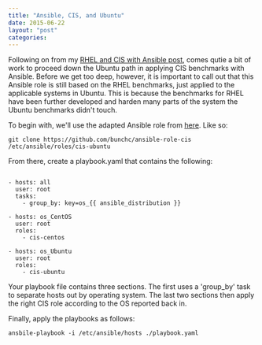 ```yaml
---
title: "Ansible, CIS, and Ubuntu"
date: 2015-06-22
layout: "post"
categories: 
---
```


Following on from my [RHEL and CIS with Ansible post](http://blog.codybunch.com/2015/05/15/Using-the-CIS-Ansible-Role-against-CentOSRHEL/), comes qutie a bit of work to proceed down the Ubuntu path in applying CIS benchmarks with Ansible. Before we get too deep, however, it is important to call out that this Ansible role is still based on the RHEL benchmarks, just applied to the applicable systems in Ubuntu. This is because the benchmarks for RHEL have been further developed and harden many parts of the system the Ubuntu benchmarks didn't touch.

To begin with, we'll use the adapted Ansible role from [here](https://github.com/bunchc/ansible-role-cis). Like so:

```git clone https://github.com/bunchc/ansible-role-cis /etc/ansible/roles/cis-ubuntu```

From there, create a playbook.yaml that contains the following:

```

- hosts: all
  user: root
  tasks:
    - group_by: key=os_{{ ansible_distribution }}

- hosts: os_CentOS
  user: root
  roles:
    - cis-centos

- hosts: os_Ubuntu
  user: root
  roles:
    - cis-ubuntu

```

Your playbook file contains three sections. The first uses a 'group_by' task to separate hosts out by operating system. The last two sections then apply the right CIS role according to the OS reported back in. 

Finally, apply the playbooks as follows:

```ansbile-playbook -i /etc/ansible/hosts ./playbook.yaml```

